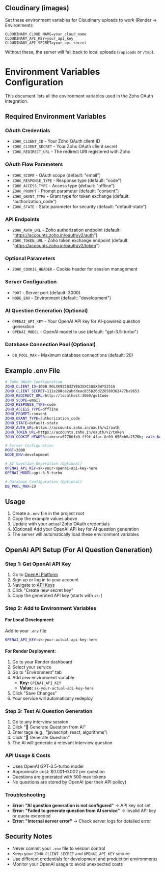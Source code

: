 Cloudinary (images)
-------------------
Set these environment variables for Cloudinary uploads to work (Render → Environment):

```
CLOUDINARY_CLOUD_NAME=your_cloud_name
CLOUDINARY_API_KEY=your_api_key
CLOUDINARY_API_SECRET=your_api_secret
```

Without these, the server will fall back to local uploads (`/uploads` or `/tmp`).

# Environment Variables Configuration

This document lists all the environment variables used in the Zoho OAuth integration.

## Required Environment Variables

### OAuth Credentials
- `ZOHO_CLIENT_ID` - Your Zoho OAuth client ID
- `ZOHO_CLIENT_SECRET` - Your Zoho OAuth client secret
- `ZOHO_REDIRECT_URL` - The redirect URI registered with Zoho

### OAuth Flow Parameters
- `ZOHO_SCOPE` - OAuth scope (default: "email")
- `ZOHO_RESPONSE_TYPE` - Response type (default: "code")
- `ZOHO_ACCESS_TYPE` - Access type (default: "offline")
- `ZOHO_PROMPT` - Prompt parameter (default: "consent")
- `ZOHO_GRANT_TYPE` - Grant type for token exchange (default: "authorization_code")
- `ZOHO_STATE` - State parameter for security (default: "default-state")

### API Endpoints
- `ZOHO_AUTH_URL` - Zoho authorization endpoint (default: "https://accounts.zoho.in/oauth/v2/auth")
- `ZOHO_TOKEN_URL` - Zoho token exchange endpoint (default: "https://accounts.zoho.in/oauth/v2/token")

### Optional Parameters
- `ZOHO_COOKIE_HEADER` - Cookie header for session management

### Server Configuration
- `PORT` - Server port (default: 3000)
- `NODE_ENV` - Environment (default: "development")

### AI Question Generation (Optional)
- `OPENAI_API_KEY` - Your OpenAI API key for AI-powered question generation
- `OPENAI_MODEL` - OpenAI model to use (default: "gpt-3.5-turbo")

### Database Connection Pool (Optional)
- `DB_POOL_MAX` - Maximum database connections (default: 20)

## Example .env File

```bash
# Zoho OAuth Configuration
ZOHO_CLIENT_ID=1000.9OLXK925B3ZYBG3SXCSQSX5WYS251A
ZOHO_CLIENT_SECRET=112e208ce2abddeac835b26d228580362477ba9653
ZOHO_REDIRECT_URL=http://localhost:3000/getCode
ZOHO_SCOPE=email
ZOHO_RESPONSE_TYPE=code
ZOHO_ACCESS_TYPE=offline
ZOHO_PROMPT=consent
ZOHO_GRANT_TYPE=authorization_code
ZOHO_STATE=default-state
ZOHO_AUTH_URL=https://accounts.zoho.in/oauth/v2/auth
ZOHO_TOKEN_URL=https://accounts.zoho.in/oauth/v2/token
ZOHO_COOKIE_HEADER=iamcsr=57700fb3-ff9f-4fac-8c09-656eb8a2576b; zalb_6e73717622=680d8e643c8d4f4ecb79bf7c0a6012e8

# Server Configuration
PORT=3000
NODE_ENV=development

# AI Question Generation (Optional)
OPENAI_API_KEY=sk-your-openai-api-key-here
OPENAI_MODEL=gpt-3.5-turbo

# Database Configuration (Optional)
DB_POOL_MAX=20
```

## Usage

1. Create a `.env` file in the project root
2. Copy the example values above
3. Update with your actual Zoho OAuth credentials
4. (Optional) Add your OpenAI API key for AI question generation
5. The server will automatically load these environment variables

## OpenAI API Setup (For AI Question Generation)

### Step 1: Get OpenAI API Key
1. Go to [OpenAI Platform](https://platform.openai.com/)
2. Sign up or log in to your account
3. Navigate to [API Keys](https://platform.openai.com/api-keys)
4. Click "Create new secret key"
5. Copy the generated API key (starts with `sk-`)

### Step 2: Add to Environment Variables

#### For Local Development:
Add to your `.env` file:
```bash
OPENAI_API_KEY=sk-your-actual-api-key-here
```

#### For Render Deployment:
1. Go to your Render dashboard
2. Select your service
3. Go to "Environment" tab
4. Add new environment variable:
   - **Key:** `OPENAI_API_KEY`
   - **Value:** `sk-your-actual-api-key-here`
5. Click "Save Changes"
6. Your service will automatically redeploy

### Step 3: Test AI Question Generation
1. Go to any interview session
2. Click "🤖 Generate Question from AI"
3. Enter tags (e.g., "javascript, react, algorithms")
4. Click "🤖 Generate Question"
5. The AI will generate a relevant interview question

### API Usage & Costs
- Uses OpenAI GPT-3.5-turbo model
- Approximate cost: $0.001-0.002 per question
- Questions are generated with 500 max tokens
- No questions are stored by OpenAI (per their API policy)

### Troubleshooting
- **Error: "AI question generation is not configured"** → API key not set
- **Error: "Failed to generate question from AI service"** → Invalid API key or quota exceeded
- **Error: "Internal server error"** → Check server logs for detailed error

## Security Notes

- Never commit your `.env` file to version control
- Keep your `ZOHO_CLIENT_SECRET` and `OPENAI_API_KEY` secure
- Use different credentials for development and production environments
- Monitor your OpenAI usage to avoid unexpected costs
